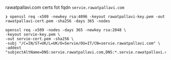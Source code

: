 rawatpallavi.com certs fot fqdn `servie.rawatpallavi.com`


```shell
❯ openssl req -x509 -newkey rsa:4096 -keyout rawatpallavi-key.pem -out rawatpallavi-cert.pem -sha256 -days 365 -nodes
```

```shell
openssl req -x509 -nodes -days 365 -newkey rsa:2048 \
-keyout servie-key.pem \
-out servie-cert.pem -sha256 \
-subj "/C=IN/ST=UK/L=UK/O=Servie/OU=IT/CN=servie.rawatpallavi.com" \
-addext "subjectAltName=DNS:servie.rawatpallavi.com,DNS:*.servie.rawatpallavi.com"
```

